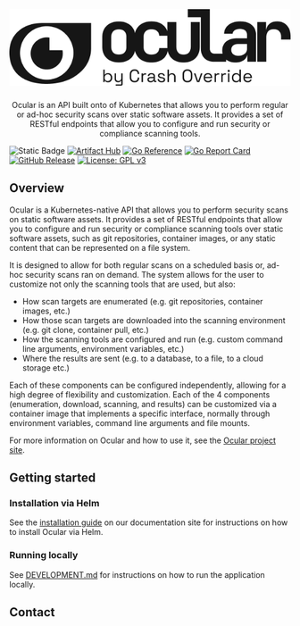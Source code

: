 <br />
<div align="center">
    <h1 align="center">
        <img alt="Ocular" src=".github/assets/img/logo.png"></img>
    </h1>
    
  <p align="center">
        Ocular is an API built onto of Kubernetes that allows you to perform regular or ad-hoc security scans over static software assets.
        It provides a set of RESTful endpoints that allow you to configure and run security or compliance scanning tools.
  </p>
</div>

![Static Badge](https://img.shields.io/badge/docs-ocularproject.io-blue)
[![Artifact Hub](https://img.shields.io/endpoint?url=https://artifacthub.io/badge/repository/ocular)](https://artifacthub.io/packages/helm/crashoverride-helm-charts/ocular)
[![Go Reference](https://pkg.go.dev/badge/github.com/crashappsec/ocular.svg)](https://pkg.go.dev/github.com/crashappsec/ocular)
[![Go Report Card](https://goreportcard.com/badge/github.com/crashappsec/ocular)](https://goreportcard.com/report/github.com/crashoverride/ocular)
[![GitHub Release](https://img.shields.io/github/v/release/crashappsec/ocular)](https://github.com/crashappsec/ocular/releases)
[![License: GPL v3](https://img.shields.io/badge/License-GPLv3-blue.svg)](https://www.gnu.org/licenses/gpl-3.0)
## Overview

Ocular is a Kubernetes-native API that allows you to perform security scans on static software assets.
It provides a set of RESTful endpoints that allow you to configure and run security or compliance scanning tools over static software assets,
such as git repositories, container images, or any static content that can be represented on a file system.

It is designed to allow for both regular scans on a scheduled basis or, ad-hoc security scans ran on demand.
The system allows for the user to customize not only the scanning tools that are used, but also:
- How scan targets are enumerated (e.g. git repositories, container images, etc.)
- How those scan targets are downloaded into the scanning environment (e.g. git clone, container pull, etc.)
- How the scanning tools are configured and run (e.g. custom command line arguments, environment variables, etc.)
- Where the results are sent (e.g. to a database, to a file, to a cloud storage etc.)

Each of these components can be configured independently, allowing for a high degree of flexibility and customization.
Each of the 4 components (enumeration, download, scanning, and results) can be customized via a container image that implements a specific interface,
normally through environment variables, command line arguments and file mounts.

For more information on Ocular and how to use it, see the [Ocular project site](https://ocularproject.io/docs/).

## Getting started

### Installation via Helm

See the [installation guide](https://ocularproject.io/docs/getting-started/install) on our documentation site for instructions on how to install Ocular via Helm.

### Running locally

See [DEVELOPMENT.md](docs/DEVELOPMENT.md) for instructions on how to run the application locally.

## Contact



